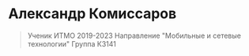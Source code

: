 # Александр Комиссаров
 >Ученик ИТМО 2019-2023
      Направление "Мобильные и сетевые технологии"
      Группа К3141
 


